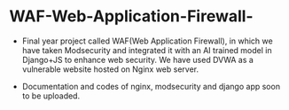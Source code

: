 # WAF-Web-Application-Firewall-
- Final year project called WAF(Web Application Firewall), in which we have taken Modsecurity and integrated it with an AI trained model in Django+JS to enhance web security. We have used DVWA as a vulnerable website hosted on Nginx web server.

- Documentation and codes of nginx, modsecurity and django app soon to be uploaded.
